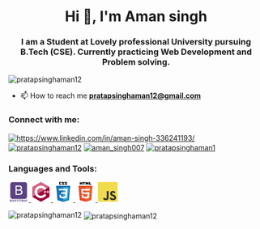 <h1 align="center">Hi 👋, I'm Aman singh</h1>
<h3 align="center">I am a Student at Lovely professional University pursuing B.Tech (CSE). Currently practicing Web Development and Problem solving.</h3>

<p align="left"> <img src="https://komarev.com/ghpvc/?username=pratapsinghaman12&label=Profile%20views&color=0e75b6&style=flat" alt="pratapsinghaman12" /> </p>

- 📫 How to reach me **pratapsinghaman12@gmail.com**

<h3 align="left">Connect with me:</h3>
<p align="left">
<a href="https://www.linkedin.com/in/aman-singh-336241193/" target="blank"><img align="center" src="https://raw.githubusercontent.com/rahuldkjain/github-profile-readme-generator/master/src/images/icons/Social/linked-in-alt.svg" alt="https://www.linkedin.com/in/aman-singh-336241193/" height="30" width="40" /></a>
<a href="https://instagram.com/pratapsinghaman12" target="blank"><img align="center" src="https://raw.githubusercontent.com/rahuldkjain/github-profile-readme-generator/master/src/images/icons/Social/instagram.svg" alt="pratapsinghaman12" height="30" width="40" /></a>
<a href="https://www.codechef.com/users/aman_singh007" target="blank"><img align="center" src="https://cdn.jsdelivr.net/npm/simple-icons@3.1.0/icons/codechef.svg" alt="aman_singh007" height="30" width="40" /></a>
<a href="https://www.hackerrank.com/pratapsinghaman1" target="blank"><img align="center" src="https://raw.githubusercontent.com/rahuldkjain/github-profile-readme-generator/master/src/images/icons/Social/hackerrank.svg" alt="pratapsinghaman1" height="30" width="40" /></a>
</p>

<h3 align="left">Languages and Tools:</h3>
<p align="left"> <a href="https://getbootstrap.com" target="_blank"> <img src="https://raw.githubusercontent.com/devicons/devicon/master/icons/bootstrap/bootstrap-plain-wordmark.svg" alt="bootstrap" width="40" height="40"/> </a> <a href="https://www.w3schools.com/cpp/" target="_blank"> <img src="https://raw.githubusercontent.com/devicons/devicon/master/icons/cplusplus/cplusplus-original.svg" alt="cplusplus" width="40" height="40"/> </a> <a href="https://www.w3schools.com/css/" target="_blank"> <img src="https://raw.githubusercontent.com/devicons/devicon/master/icons/css3/css3-original-wordmark.svg" alt="css3" width="40" height="40"/> </a> <a href="https://www.w3.org/html/" target="_blank"> <img src="https://raw.githubusercontent.com/devicons/devicon/master/icons/html5/html5-original-wordmark.svg" alt="html5" width="40" height="40"/> </a> <a href="https://developer.mozilla.org/en-US/docs/Web/JavaScript" target="_blank"> <img src="https://raw.githubusercontent.com/devicons/devicon/master/icons/javascript/javascript-original.svg" alt="javascript" width="40" height="40"/> </a> </p>

<p><img align="left" src="https://github-readme-stats.vercel.app/api/top-langs?username=pratapsinghaman12&show_icons=true&locale=en&layout=compact" alt="pratapsinghaman12" /></p>

<p>&nbsp;<img align="center" src="https://github-readme-stats.vercel.app/api?username=pratapsinghaman12&show_icons=true&locale=en" alt="pratapsinghaman12" /></p>
